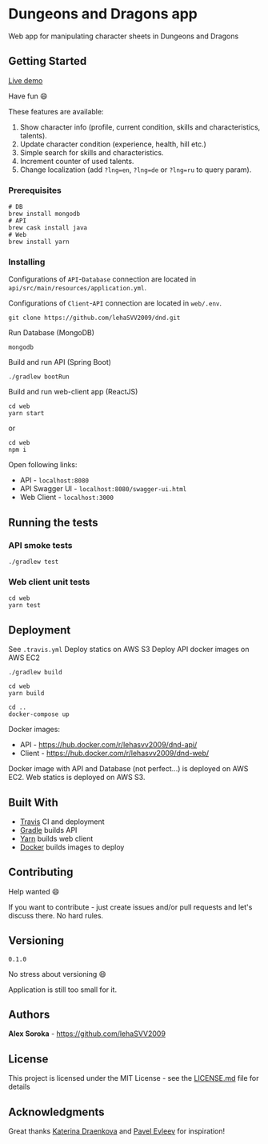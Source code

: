 # Dungeons and Dragons app

Web app for manipulating character sheets in Dungeons and Dragons

## Getting Started

<a href="http://dungeons-and-dragons.tk" target="_blank">Live demo</a>

Have fun :smile:

These features are available:

1. Show character info (profile, current condition, skills and characteristics, talents).
2. Update character condition (experience, health, hill etc.)
3. Simple search for skills and characteristics.
4. Increment counter of used talents.
5. Change localization (add `?lng=en`, `?lng=de` or `?lng=ru` to query param).

### Prerequisites

```
# DB
brew install mongodb 
# API
brew cask install java
# Web
brew install yarn
```

### Installing

Configurations of `API`-`Database` connection are located in `api/src/main/resources/application.yml`.

Configurations of `Client`-`API` connection are located in `web/.env`.

```
git clone https://github.com/lehaSVV2009/dnd.git
```

Run Database (MongoDB)
```
mongodb
```

Build and run API (Spring Boot)
```
./gradlew bootRun
```

Build and run web-client app (ReactJS)
```
cd web
yarn start
```
or 
```
cd web
npm i
```

Open following links:
* API - `localhost:8080`
* API Swagger UI - `localhost:8080/swagger-ui.html`
* Web Client - `localhost:3000`

## Running the tests

### API smoke tests

```
./gradlew test
```

### Web client unit tests

```
cd web
yarn test
```

## Deployment

See `.travis.yml`
Deploy statics on AWS S3
Deploy API docker images on AWS EC2

```
./gradlew build

cd web
yarn build

cd ..
docker-compose up
```

Docker images:
* API - https://hub.docker.com/r/lehasvv2009/dnd-api/
* Client - https://hub.docker.com/r/lehasvv2009/dnd-web/

Docker image with API and Database (not perfect...) is deployed on AWS EC2.
Web statics is deployed on AWS S3.

## Built With

* [Travis](https://travis-ci.org/) CI and deployment 
* [Gradle](https://gradle.org/) builds API
* [Yarn](https://yarnpkg.com/) builds web client
* [Docker](https://www.docker.com/) builds images to deploy

## Contributing

Help wanted :smile:

If you want to contribute - just create issues and/or pull requests and let's discuss there. No hard rules.

## Versioning

`0.1.0`

No stress about versioning :smile:

Application is still too small for it.

## Authors

**Alex Soroka** - https://github.com/lehaSVV2009

## License

This project is licensed under the MIT License - see the [LICENSE.md](LICENSE.md) file for details

## Acknowledgments

Great thanks [Katerina Draenkova](https://github.com/KaterinaDraenkova) and [Pavel Evleev](https://github.com/PavelEvleev) for inspiration!
